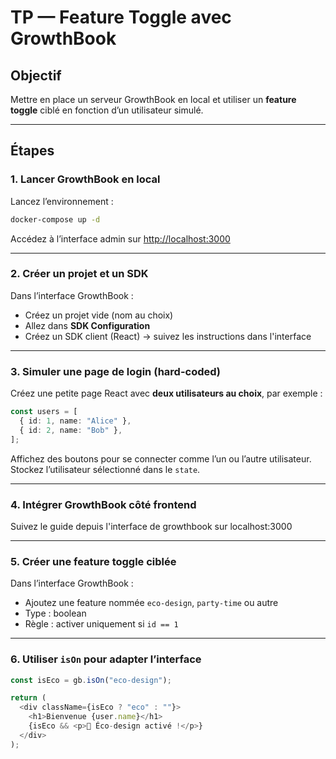 # TP — Feature Toggle avec GrowthBook

## Objectif

Mettre en place un serveur GrowthBook en local et utiliser un **feature toggle** ciblé en fonction d’un utilisateur simulé.

---

## Étapes

### 1. Lancer GrowthBook en local

Lancez l’environnement :

```bash
docker-compose up -d
```

Accédez à l’interface admin sur [http://localhost:3000](http://localhost:3000)

---

### 2. Créer un projet et un SDK

Dans l’interface GrowthBook :

- Créez un projet vide (nom au choix)
- Allez dans **SDK Configuration**
- Créez un SDK client (React) → suivez les instructions dans l'interface

---

### 3. Simuler une page de login (hard-coded)

Créez une petite page React avec **deux utilisateurs au choix**, par exemple :

```ts
const users = [
  { id: 1, name: "Alice" },
  { id: 2, name: "Bob" },
];
```

Affichez des boutons pour se connecter comme l’un ou l’autre utilisateur. Stockez l’utilisateur sélectionné dans le `state`.

---

### 4. Intégrer GrowthBook côté frontend

Suivez le guide depuis l'interface de growthbook sur localhost:3000

---

### 5. Créer une feature toggle ciblée

Dans l’interface GrowthBook :

- Ajoutez une feature nommée `eco-design`, `party-time` ou autre
- Type : boolean
- Règle : activer uniquement si `id == 1`

---

### 6. Utiliser `isOn` pour adapter l’interface

```ts
const isEco = gb.isOn("eco-design");

return (
  <div className={isEco ? "eco" : ""}>
    <h1>Bienvenue {user.name}</h1>
    {isEco && <p>🌱 Éco-design activé !</p>}
  </div>
);
```
